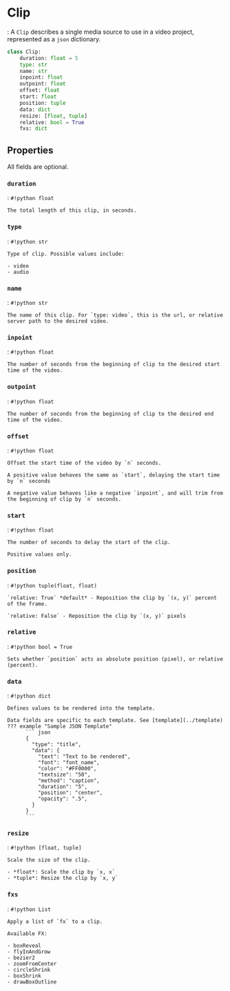 # Clip

: A `Clip` describes a single media source to use in a video project, represented as a `json` dictionary.

``` python
class Clip:
    duration: float = 5
    type: str
    name: str
    inpoint: float
    outpoint: float
    offset: float
    start: float
    position: tuple
    data: dict
    resize: [float, tuple]
    relative: bool = True
    fxs: dict
```

## Properties
All fields are optional.

### `duration`
: `#!python float`

    The total length of this clip, in seconds.

### `type`
: `#!python str`

    Type of clip. Possible values include:

    - video
    - audio


### `name`
: `#!python str`

    The name of this clip. For `type: video`, this is the url, or relative server path to the desired video.

### `inpoint`
: `#!python float`

    The number of seconds from the beginning of clip to the desired start time of the video.

### `outpoint`
: `#!python float`

    The number of seconds from the beginning of clip to the desired end time of the video.

### `offset`
: `#!python float`

    Offset the start time of the video by `n` seconds.

    A positive value behaves the same as `start`, delaying the start time by `n` seconds

    A negative value behaves like a negative `inpoint`, and will trim from the beginning of clip by `n` seconds.

### `start`
: `#!python float`

    The number of seconds to delay the start of the clip.

    Positive values only.

### `position`
: `#!python tuple(float, float)`

    `relative: True` *default* - Reposition the clip by `(x, y)` percent of the frame.

    `relative: False` - Reposition the clip by `(x, y)` pixels

### `relative`
: `#!python bool = True`

    Sets whether `position` acts as absolute position (pixel), or relative (percent).

### `data`
: `#!python dict`

    Defines values to be rendered into the template. 

    Data fields are specific to each template. See [template](../template)
    ??? example "Sample JSON Template"
          ``` json
          {
            "type": "title", 
            "data": {
              "text": "Text to be rendered",
              "font": "font_name",
              "color": "#FF0000",
              "textsize": "50",
              "method": "caption",
              "duration": "5",
              "position": "center",
              "opacity": ".5",
            }
          }
          ```

### `resize`
: `#!python [float, tuple]`

    Scale the size of the clip.

    - *float*: Scale the clip by `x, x`
    - *tuple*: Resize the clip by `x, y`

### `fxs`
: `#!python List`

    Apply a list of `fx` to a clip.

    Available FX:

    - boxReveal
    - flyInAndGrow
    - bezier2
    - zoomFromCenter
    - circleShrink
    - boxShrink
    - drawBoxOutline
